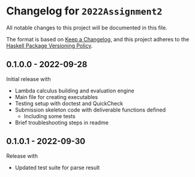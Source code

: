 # Changelog for `2022Assignment2`

All notable changes to this project will be documented in this file.

The format is based on [Keep a Changelog](https://keepachangelog.com/en/1.0.0/),
and this project adheres to the
[Haskell Package Versioning Policy](https://pvp.haskell.org/).

## 0.1.0.0 - 2022-09-28

Initial release with

- Lambda calculus building and evaluation engine
- Main file for creating executables
- Testing setup with doctest and QuickCheck
- Submission skeleton code with deliverable functions defined
  - Including some tests
- Brief troubleshooting steps in readme

## 0.1.0.1 - 2022-09-30

Release with

- Updated test suite for parse result